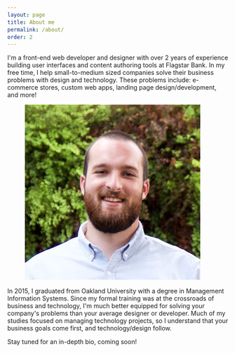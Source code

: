 ```yaml
---
layout: page
title: About me
permalink: /about/
order: 2
---
```


I'm a front-end web developer and designer with over 2 years of experience building user interfaces and content authoring tools at Flagstar Bank. In my free time, I help small-to-medium sized companies solve their business problems with design and technology. These problems include: e-commerce stores, custom web apps, landing page design/development, and more!

<figure class="right">
	<img src="/images/bryan-king.jpg" alt="Bryan King">
</figure>

In 2015, I graduated from Oakland University with a degree in Management Information Systems. Since my formal training was at the crossroads of business and technology, I'm much better equipped for solving your company's problems than your average designer or developer. Much of my studies focused on managing technology projects, so I understand that your business goals come first, and technology/design follow.

Stay tuned for an in-depth bio, coming soon!

